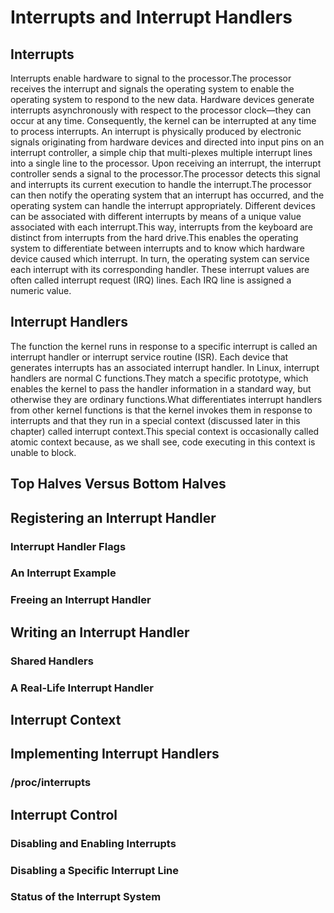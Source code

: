 # Interrupts and Interrupt Handlers

## Interrupts

Interrupts enable hardware to signal to the processor.The processor receives the interrupt and signals the operating system to enable the operating system to respond to the new data. Hardware devices generate interrupts asynchronously with respect to the processor clock—they can occur at any time. Consequently, the kernel can be interrupted at any time to process interrupts. An interrupt is physically produced by electronic signals originating from hardware devices and directed into input pins on an interrupt controller, a simple chip that multi-plexes multiple interrupt lines into a single line to the processor. Upon receiving an interrupt, the interrupt controller sends a signal to the processor.The processor detects this signal and interrupts its current execution to handle the interrupt.The processor can then notify the operating system that an interrupt has occurred, and the operating system can handle the interrupt appropriately.
Different devices can be associated with different interrupts by means of a unique value associated with each interrupt.This way, interrupts from the keyboard are distinct from interrupts from the hard drive.This enables the operating system to differentiate between interrupts and to know which hardware device caused which interrupt. In turn, the operating system can service each interrupt with its corresponding handler. These interrupt values are often called interrupt request (IRQ) lines. Each IRQ line is assigned a numeric value.

## Interrupt Handlers

The function the kernel runs in response to a specific interrupt is called an interrupt handler or interrupt service routine (ISR). Each device that generates interrupts has an associated interrupt handler.
In Linux, interrupt handlers are normal C functions.They match a specific prototype, which enables the kernel to pass the handler information in a standard way, but otherwise they are ordinary functions.What differentiates interrupt handlers from other kernel functions is that the kernel invokes them in response to interrupts and that they run in a special context (discussed later in this chapter) called interrupt context.This special context is occasionally called atomic context because, as we shall see, code executing in this context is unable to block.

## Top Halves Versus Bottom Halves


## Registering an Interrupt Handler


### Interrupt Handler Flags

### An Interrupt Example

### Freeing an Interrupt Handler

## Writing an Interrupt Handler


### Shared Handlers

### A Real-Life Interrupt Handler

## Interrupt Context


## Implementing Interrupt Handlers


### /proc/interrupts

## Interrupt Control


### Disabling and Enabling Interrupts

### Disabling a Specific Interrupt Line

### Status of the Interrupt System
